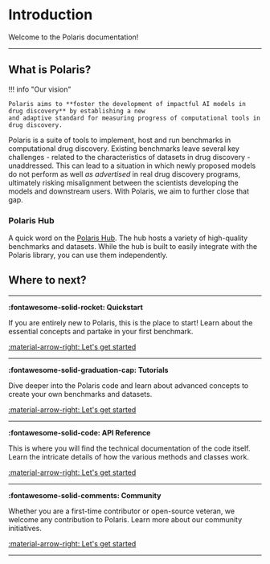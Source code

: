 # Introduction

Welcome to the Polaris documentation!



--- 

## What is Polaris?

!!! info "Our vision"

    Polaris aims to **foster the development of impactful AI models in drug discovery** by establishing a new 
    and adaptive standard for measuring progress of computational tools in drug discovery.

Polaris is a suite of tools to implement, host and run benchmarks in computational drug discovery. Existing benchmarks leave several key challenges - related to the characteristics of datasets in drug discovery - unaddressed. This can lead to a situation in which newly proposed models do not perform as well _as advertised_ in real drug discovery programs, ultimately risking misalignment between the scientists developing the models and downstream users. With Polaris, we aim to further close that gap. 

### Polaris Hub
A quick word on the [Polaris Hub](https://polarishub.io/). The hub hosts a variety of high-quality benchmarks and datasets. While the hub is built to easily integrate with the Polaris library, you can use them independently.

## Where to next?

---

**:fontawesome-solid-rocket:  Quickstart**

If you are entirely new to Polaris, this is the place to start! Learn about the essential concepts and partake in your first benchmark.

[:material-arrow-right: Let's get started](./quickstart.md)


---

**:fontawesome-solid-graduation-cap:  Tutorials**

Dive deeper into the Polaris code and learn about advanced concepts to create your own benchmarks and datasets. 

[:material-arrow-right: Let's get started](./tutorials/basics.ipynb)

---

**:fontawesome-solid-code:  API Reference**

This is where you will find the technical documentation of the code itself. Learn the intricate details of how the various methods and classes work.

[:material-arrow-right: Let's get started](./api/dataset.md)

---

**:fontawesome-solid-comments:  Community**

Whether you are a first-time contributor or open-source veteran, we welcome any contribution to Polaris. Learn more about our community initiatives.

[:material-arrow-right: Let's get started](https://discord.gg/vBFd8p6H7u)

---


